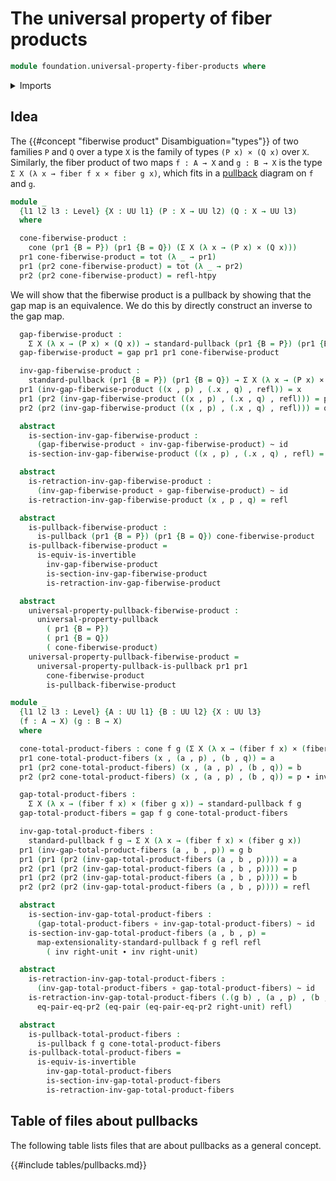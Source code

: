 # The universal property of fiber products

```agda
module foundation.universal-property-fiber-products where
```

<details><summary>Imports</summary>

```agda
open import foundation.cones-over-cospan-diagrams
open import foundation.dependent-pair-types
open import foundation.equality-cartesian-product-types
open import foundation.universe-levels

open import foundation-core.cartesian-product-types
open import foundation-core.equality-dependent-pair-types
open import foundation-core.equivalences
open import foundation-core.fibers-of-maps
open import foundation-core.function-types
open import foundation-core.functoriality-dependent-pair-types
open import foundation-core.homotopies
open import foundation-core.identity-types
open import foundation-core.pullbacks
open import foundation-core.universal-property-pullbacks
```

</details>

## Idea

The {{#concept "fiberwise product" Disambiguation="types"}} of two families `P`
and `Q` over a type `X` is the family of types `(P x) × (Q x)` over `X`.
Similarly, the fiber product of two maps `f : A → X` and `g : B → X` is the type
`Σ X (λ x → fiber f x × fiber g x)`, which fits in a
[pullback](foundation-core.pullbacks.md) diagram on `f` and `g`.

```agda
module _
  {l1 l2 l3 : Level} {X : UU l1} (P : X → UU l2) (Q : X → UU l3)
  where

  cone-fiberwise-product :
    cone (pr1 {B = P}) (pr1 {B = Q}) (Σ X (λ x → (P x) × (Q x)))
  pr1 cone-fiberwise-product = tot (λ _ → pr1)
  pr1 (pr2 cone-fiberwise-product) = tot (λ _ → pr2)
  pr2 (pr2 cone-fiberwise-product) = refl-htpy
```

We will show that the fiberwise product is a pullback by showing that the gap
map is an equivalence. We do this by directly construct an inverse to the gap
map.

```agda
  gap-fiberwise-product :
    Σ X (λ x → (P x) × (Q x)) → standard-pullback (pr1 {B = P}) (pr1 {B = Q})
  gap-fiberwise-product = gap pr1 pr1 cone-fiberwise-product

  inv-gap-fiberwise-product :
    standard-pullback (pr1 {B = P}) (pr1 {B = Q}) → Σ X (λ x → (P x) × (Q x))
  pr1 (inv-gap-fiberwise-product ((x , p) , (.x , q) , refl)) = x
  pr1 (pr2 (inv-gap-fiberwise-product ((x , p) , (.x , q) , refl))) = p
  pr2 (pr2 (inv-gap-fiberwise-product ((x , p) , (.x , q) , refl))) = q

  abstract
    is-section-inv-gap-fiberwise-product :
      (gap-fiberwise-product ∘ inv-gap-fiberwise-product) ~ id
    is-section-inv-gap-fiberwise-product ((x , p) , (.x , q) , refl) = refl

  abstract
    is-retraction-inv-gap-fiberwise-product :
      (inv-gap-fiberwise-product ∘ gap-fiberwise-product) ~ id
    is-retraction-inv-gap-fiberwise-product (x , p , q) = refl

  abstract
    is-pullback-fiberwise-product :
      is-pullback (pr1 {B = P}) (pr1 {B = Q}) cone-fiberwise-product
    is-pullback-fiberwise-product =
      is-equiv-is-invertible
        inv-gap-fiberwise-product
        is-section-inv-gap-fiberwise-product
        is-retraction-inv-gap-fiberwise-product

  abstract
    universal-property-pullback-fiberwise-product :
      universal-property-pullback
        ( pr1 {B = P})
        ( pr1 {B = Q})
        ( cone-fiberwise-product)
    universal-property-pullback-fiberwise-product =
      universal-property-pullback-is-pullback pr1 pr1
        cone-fiberwise-product
        is-pullback-fiberwise-product

module _
  {l1 l2 l3 : Level} {A : UU l1} {B : UU l2} {X : UU l3}
  (f : A → X) (g : B → X)
  where

  cone-total-product-fibers : cone f g (Σ X (λ x → (fiber f x) × (fiber g x)))
  pr1 cone-total-product-fibers (x , (a , p) , (b , q)) = a
  pr1 (pr2 cone-total-product-fibers) (x , (a , p) , (b , q)) = b
  pr2 (pr2 cone-total-product-fibers) (x , (a , p) , (b , q)) = p ∙ inv q

  gap-total-product-fibers :
    Σ X (λ x → (fiber f x) × (fiber g x)) → standard-pullback f g
  gap-total-product-fibers = gap f g cone-total-product-fibers

  inv-gap-total-product-fibers :
    standard-pullback f g → Σ X (λ x → (fiber f x) × (fiber g x))
  pr1 (inv-gap-total-product-fibers (a , b , p)) = g b
  pr1 (pr1 (pr2 (inv-gap-total-product-fibers (a , b , p)))) = a
  pr2 (pr1 (pr2 (inv-gap-total-product-fibers (a , b , p)))) = p
  pr1 (pr2 (pr2 (inv-gap-total-product-fibers (a , b , p)))) = b
  pr2 (pr2 (pr2 (inv-gap-total-product-fibers (a , b , p)))) = refl

  abstract
    is-section-inv-gap-total-product-fibers :
      (gap-total-product-fibers ∘ inv-gap-total-product-fibers) ~ id
    is-section-inv-gap-total-product-fibers (a , b , p) =
      map-extensionality-standard-pullback f g refl refl
        ( inv right-unit ∙ inv right-unit)

  abstract
    is-retraction-inv-gap-total-product-fibers :
      (inv-gap-total-product-fibers ∘ gap-total-product-fibers) ~ id
    is-retraction-inv-gap-total-product-fibers (.(g b) , (a , p) , (b , refl)) =
      eq-pair-eq-pr2 (eq-pair (eq-pair-eq-pr2 right-unit) refl)

  abstract
    is-pullback-total-product-fibers :
      is-pullback f g cone-total-product-fibers
    is-pullback-total-product-fibers =
      is-equiv-is-invertible
        inv-gap-total-product-fibers
        is-section-inv-gap-total-product-fibers
        is-retraction-inv-gap-total-product-fibers
```

## Table of files about pullbacks

The following table lists files that are about pullbacks as a general concept.

{{#include tables/pullbacks.md}}
